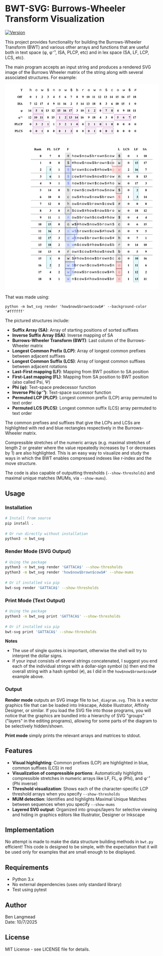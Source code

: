 # BWT-SVG: Burrows-Wheeler Transform Visualization

[![Version](https://img.shields.io/badge/version-0.1.0-blue.svg)](https://github.com/langmead/bwt-svg)

This project provides functionality for building the Burrows-Wheeler Transform (BWT) and various other arrays and functions that are useful both in text space (φ, φ⁻¹, ISA, PLCP, etc) and in lex space (SA, LF, LCP, LCS, etc).

The main program accepts an input string and produces a rendered SVG image of the Burrows Wheeler matrix of the string along with several associated structures.  For example:

![BWT Visualization Example](examples/brown_cow.svg)

That was made using:

```
python -m bwt_svg render 'how$now$brown$cow$#' --background-color '#ffffff'
```

The pictured structures include:

- **Suffix Array (SA)**: Array of starting positions of sorted suffixes
- **Inverse Suffix Array (ISA)**: Inverse mapping of SA
- **Burrows-Wheeler Transform (BWT)**: Last column of the Burrows-Wheeler matrix
- **Longest Common Prefix (LCP)**: Array of longest common prefixes between adjacent suffixes
- **Longest Common Suffix (LCS)**: Array of longest common suffixes between adjacent rotations
- **Last-First mapping (LF)**: Mapping from BWT position to SA position
- **First-Last mapping (FL)**: Mapping from SA position to BWT position (also called Psi, Ψ)
- **Phi (φ)**: Text-space predecessor function
- **Inverse Phi (φ⁻¹)**: Text-space successor function
- **Permuted LCP (PLCP)**: Longest common prefix (LCP) array permuted to text order
- **Permuted LCS (PLCS)**: Longest common suffix (LCS) array permuted to text order

The common prefixes and suffixes that give the LCPs and LCSs are highlighted with red and blue rectangles respectively in the Burrows-Wheeler matrix.

Compressible stretches of the numeric arrays (e.g. maximal stretches of length 2 or greater where the value repeatedly increases by 1 or decreases by 1) are also highlighted.  This is an easy way to visualize and study the ways in which the BWT enables compressed indexes like r-index and the move structure.

The code is also capable of outputting thresholds (`--show-thresholds`) and maximal unique matches (MUMs, via `--show-mums`).

## Usage

### Installation
```bash
# Install from source
pip install .

# Or run directly without installation
python3 -m bwt_svg
```

### Render Mode (SVG Output)
```bash
# Using the package
python3 -m bwt_svg render 'GATTACA$' --show-thresholds
python3 -m bwt_svg render 'how$now$brown$cow$#' --show-mums

# Or if installed via pip
bwt-svg render 'GATTACA$' --show-thresholds
```

### Print Mode (Text Output)
```bash
# Using the package
python3 -m bwt_svg print 'GATTACA$' --show-thresholds

# Or if installed via pip
bwt-svg print 'GATTACA$' --show-thresholds
```

**Notes**
- The use of single quotes is important, otherwise the shell will try to interpret the dollar signs.
- If your input consists of several strings concatenated, I suggest you end each of the individual strings with a dollar-sign symbol (`$`) then end the overall string with a hash symbol (`#`), as I did in the `how$now$brown$cow$#` example above.

### Output

**Render mode** outputs an SVG image file to `bwt_diagram.svg`. This is a vector graphics file that can be loaded into Inkscape, Adobe Illustrator, Affinity Designer, or similar. If you load the SVG file into those programs, you will notice that the graphics are bundled into a hierarchy of SVG "groups" ("layers" in the editing programs), allowing for some parts of the diagram to be selectively hidden/shown.

**Print mode** simply prints the relevant arrays and matrices to stdout.

## Features

- **Visual highlighting**: Common prefixes (LCP) are highlighted in blue, common suffixes (LCS) in red
- **Visualization of compressible portions**: Automatically highlights compressible stretches in numeric arrays like LF, FL, φ (Phi), and φ⁻¹ (Phi inverse)
- **Threshold visualization**: Shows each of the character-specific LCP threshold arrays when you specify `--show-thresholds`
- **MUM detection**: Identifies and highlights Maximal Unique Matches between sequences when you specify `--show-mums`
- **Layered SVG output**: Organized into groups/layers for selective viewing and hiding in graphics editors like Illustrator, Designer or Inkscape

## Implementation

No attempt is made to make the data structure building methods in `bwt.py` efficient! This code is designed to be simple, with the expectation that it will be used only for examples that are small enough to be displayed.

## Requirements

- Python 3.x
- No external dependencies (uses only standard library)
- Test using pytest

## Author

Ben Langmead  
Date: 10/7/2025

## License

MIT License - see LICENSE file for details.
